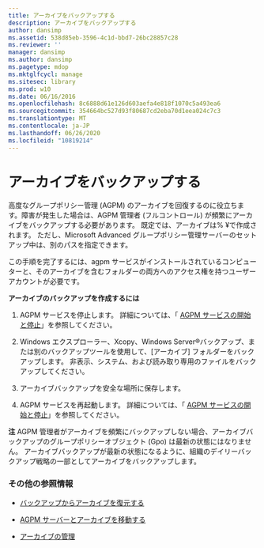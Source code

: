 ```yaml
---
title: アーカイブをバックアップする
description: アーカイブをバックアップする
author: dansimp
ms.assetid: 538d85eb-3596-4c1d-bbd7-26bc28857c28
ms.reviewer: ''
manager: dansimp
ms.author: dansimp
ms.pagetype: mdop
ms.mktglfcycl: manage
ms.sitesec: library
ms.prod: w10
ms.date: 06/16/2016
ms.openlocfilehash: 8c6888d61e126d603aefa4e818f1070c5a493ea6
ms.sourcegitcommit: 354664bc527d93f80687cd2eba70d1eea024c7c3
ms.translationtype: MT
ms.contentlocale: ja-JP
ms.lasthandoff: 06/26/2020
ms.locfileid: "10819214"
---
```

# アーカイブをバックアップする


高度なグループポリシー管理 (AGPM) のアーカイブを回復するのに役立ちます。障害が発生した場合は、AGPM 管理者 (フルコントロール) が頻繁にアーカイブをバックアップする必要があります。 既定では、アーカイブは% ¥で作成されます。 ただし、Microsoft Advanced グループポリシー管理サーバーのセットアップ中は、別のパスを指定できます。

この手順を完了するには、agpm サービスがインストールされているコンピューターと、そのアーカイブを含むフォルダーの両方へのアクセス権を持つユーザーアカウントが必要です。

**アーカイブのバックアップを作成するには**

1.  AGPM サービスを停止します。 詳細については、「 [AGPM サービスの開始と停止](start-and-stop-the-agpm-service-agpm40.md)」を参照してください。

2.  Windows エクスプローラー、Xcopy、Windows Server®バックアップ、または別のバックアップツールを使用して、[アーカイブ] フォルダーをバックアップします。 非表示、システム、および読み取り専用のファイルをバックアップしてください。

3.  アーカイブバックアップを安全な場所に保存します。

4.  AGPM サービスを再起動します。 詳細については、「 [AGPM サービスの開始と停止](start-and-stop-the-agpm-service-agpm40.md)」を参照してください。

**注** AGPM 管理者がアーカイブを頻繁にバックアップしない場合、アーカイブバックアップのグループポリシーオブジェクト (Gpo) は最新の状態にはなりません。 アーカイブバックアップが最新の状態になるように、組織のデイリーバックアップ戦略の一部としてアーカイブをバックアップします。

 

### その他の参照情報

-   [バックアップからアーカイブを復元する](restore-the-archive-from-a-backup-agpm40.md)

-   [AGPM サーバーとアーカイブを移動する](move-the-agpm-server-and-the-archive-agpm40.md)

-   [アーカイブの管理](managing-the-archive-agpm40.md)

 

 





